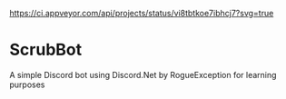 https://ci.appveyor.com/api/projects/status/vi8tbtkoe7ibhcj7?svg=true
# ScrubBot
A simple Discord bot using Discord.Net by RogueException for learning purposes
